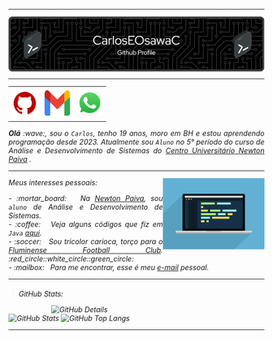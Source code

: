 <!--- Olá, esse é meu readme, fique à vontade para utilizá-lo como quiser! --> 

-----

<div>
<img align="center" alt="Header" src="https://github.com/CarlosEOsawaC/CarlosEOsawaC/blob/main/Imagens%20Github/github-header-image.png"/>
</div>

-----

<div align="center">
<table>
<tr>
 <td align="center" colspan="11"></td>
</tr> 
<tr>
<td><a href="https://github.com/CarlosEOsawaC" target="_blank"><img src="https://github.com/CarlosEOsawaC/CarlosEOsawaC/blob/main/Imagens%20Github/github3.png?raw=true" width="50px" height="50px"/></a>
</td>
<td><a href="mailto:carlososawabr@gmail.com" target="_blank"><img src="https://github.com/CarlosEOsawaC/CarlosEOsawaC/blob/main/Imagens%20Github/gmail.png?raw=true" width="50px" height="50px"/></a>
</td>
<td><a href="https://wa.me/5531995715621" target="_blank"><img src="https://github.com/CarlosEOsawaC/CarlosEOsawaC/blob/main/Imagens%20Github/wpp.png?raw=true" width="50px" height="50px"/></a>
</td>
<!--- <td><a href="https://www.linkedin.com/in/joaopauloaramuni/" target="_blank"><img src="https://github.com/CarlosEOsawaC/CarlosEOsawaC/blob/main/Imagens%20Github/linkedin.png?raw=true" width="50px" height="50px"/></a> -->
</td>
</tr>
<tr>
 <td align="center" colspan="11"></td>
</tr> 
</table>

</div>
<div align="justify">
<i><b>Olá</b> :wave:, sou o <code>Carlos</code>, tenho 19 anos, moro em BH e estou aprendendo programação desde 2023. Atualmente sou <code>Aluno</code> no 5° período do curso de Análise e Desenvolvimento de Sistemas do <a href="https://newtonpaiva.br/" target="_blank">Centro Universitário Newton Paiva</a> . <br />
</div>

-----

<div>
<div>
<img align="right" alt="GIF" src="https://github.com/CarlosEOsawaC/CarlosEOsawaC/blob/main/Imagens%20Github/developer.gif?raw=true" width="200px" height="140px"/>
</div>

 Meus interesses pessoais:

<div align="justify">
<p> 
- :mortar_board: &nbsp; Na <a href="https://newtonpaiva.br/" target="_blank">Newton Paiva</a>, sou <code>aluno</code> de Análise e Desenvolvimento de Sistemas.<br />
- :coffee: &nbsp; Veja alguns códigos que fiz em <code>Java</code> <a href="https://github.com/CarlosEOsawaC/POO" target="_blank">aqui</a>.<br />
- :soccer: &nbsp; Sou tricolor carioca, torço para o <a href="https://www.fluminense.com.br/site/" target="_blank">Fluminense Football Club</a>. :red_circle::white_circle::green_circle:<br />
- :mailbox: &nbsp; Para me encontrar, esse é meu <a href="mailto:carlososawabr@gmail.com" target="_blank">e-mail</a> pessoal.<br />
</p>
</div>
</div>

-----

<img height="20" alt="GIF" src="https://github.com/CarlosEOsawaC/CarlosEOsawaC/blob/main/Imagens%20Github/graphic.gif?raw=true"/>GitHub Stats:

<div>
<img align="right" alt="GitHub Details" width="420px" src="http://github-profile-summary-cards.vercel.app/api/cards/profile-details?username=CarlosEOsawaC&theme=github_dark"/>
<!--- <img alt="GitHub Commits" width="200px" src="http://github-profile-summary-cards.vercel.app/api/cards/productive-time?username=CarlosEOsawaC&theme=github_dark"/> -->
<img alt="GitHub Stats" width="200px" src="http://github-profile-summary-cards.vercel.app/api/cards/stats?username=CarlosEOsawaC&theme=github_dark"/>
<img alt="GitHub Top Langs" width="200px" src="http://github-profile-summary-cards.vercel.app/api/cards/repos-per-language?username=CarlosEOsawaC&theme=github_dark"/>
</div>

-----

